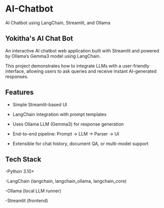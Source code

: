 # AI-Chatbot
AI Chatbot using LangChain, Streamlit, and Ollama

## Yokitha's AI Chat Bot

An interactive AI chatbot web application built with Streamlit and powered by Ollama’s Gemma3 model using LangChain.

This project demonstrates how to integrate LLMs with a user-friendly interface, allowing users to ask queries and receive instant AI-generated responses.

## Features

- Simple Streamlit-based UI

- LangChain integration with prompt templates

- Uses Ollama LLM (Gemma3) for response generation

- End-to-end pipeline: Prompt → LLM → Parser → UI

- Extensible for chat history, document QA, or multi-model support

## Tech Stack

-Python 3.10+

-LangChain (langchain, langchain_ollama, langchain_core)

-Ollama (local LLM runner)

-Streamlit (frontend)
